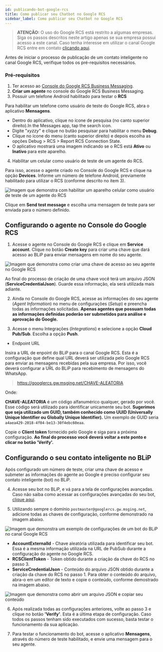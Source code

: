 ```yaml
---
id: publicando-bot-google-rcs
title: Como publicar seu Chatbot no Google RCS
sidebar_label: Como publicar seu Chatbot no Google RCS
---
```


> **ATENÇÃO:** O uso do Google RCS está restrito a algumas empresas. Siga os passos descritos neste artigo apenas se sua empresa possui acesso a este canal. Caso tenha interesse em utilizar o canal Google RCS entre em contato [clicando aqui](mailto:community@take.net).

Antes de iniciar o processo de publicação de um contato inteligente no canal Google RCS, verifique todos os pré-requisitos necessários.

### Pré-requisitos

1. Ter acesso ao [Console do Google RCS Business Messaging](https://rbm-console.sandbox.google.com/console/).
2. **Criar um agente** no console do Google RCS Business Messaging.
3. Possuir um telefone Android habilitado para testar o **RCS**

Para habilitar um telefone como usuário de teste do Google RCS, abra o aplicativo **Mensagens**.

* Dentro do aplicativo, clique no ícone de pesquisa (no canto superior direito).In the Messages app, tap the search icon.
* Digite "*xyzzy*" e clique no butão pesquisar para habilitar o menu **Debug**.
* Clique no ícone do menu (canto superior direito) e depois escolha as opções Debug > RCS > Report RCS Connection State.
* O aplicativo mostrará uma imagem indicando se o RCS está **Ativo** ou **Inativo** para este aparelho.

4. Habilitar um celular como usuário de teste de um agente do RCS.

Para isso, acesse o agente criado no Console do Google RCS e clique na opção **Devices**.
Informe um número de telefone Android, previamente habilitado para utilizar o RCS (conforme descrito no item 3).

![Imagem que demonstra com habilitar um aparelho celular como usuário de teste de um agente do RCS](/img/channels/google-rcs/add-test-device-rcs.png)

Clique em **Send test message** e escolha uma mensagem de teste para ser enviada para o número definido.

## Configurando o agente no Console do Google RCS

1. Acesse o agente no Console do Google RCS e clique em **Service account**. Clique no botão **Create key** para criar uma chave que dará acesso ao BLiP para enviar mensagens em nome do seu agente.

![Imagem que demonstra como criar uma chave de acesso ao seu agente no Google RCS](/img/channels/google-rcs/agent-info-rcs.png)

Ao final do processo de criação de uma chave você terá um arquivo JSON (**ServiceCredentialJson**). Guarde essa informação, ela será utilizada mais adiante.

2. Ainda no Console do Google RCS, acesse as informações do seu agente (*Agent Information*) no menu de configurações (*Setup*) e preencha todas as informações solicitadas. **Apenas agentes que possuam todas as informações definidas poderão ser submetidos para análise e aprovação do Google.**

3. Acesse o menu Integrações (*Integrations*) e selecione a opção **Cloud Pub/Sub**. Escolha a opção **Push**.

* Endpoint URL

Insira a URL de enpoint do BLiP para o canal Google RCS. Esta é a configuração que define qual URL deverá ser utilizada pelo Google RCS para enviar as mensagens recebidas pela sua empresa. Por isso, você deverá configurar a URL do BLiP para recebimento de mensagens do WhatsApp. 

> https://googlercs.gw.msging.net/CHAVE-ALEATORIA

Onde:  

**CHAVE-ALEATORIA** é um código alfanumérico qualquer, gerado por você. Esse código será utilizado para identificar unicamente seu bot. **Sugerimos que seja utilizado um GUID, também conhecido como UUID (Universally Unique Identifier ou Globally Unique Identifier).** Um exemplo de GUID seria `a4aea429-2018-4f04-be13-30f4ebc60eaa`.  

Copie o **Client token** fornecido pelo Google e siga para a próxima configuração. **Ao final do processo você deverá voltar a este ponto e clicar no botão 'Verify'.**

## Configurando o seu contato inteligente no BLiP

Após configurado um número de teste, criar uma chave de acesso e submeter as informações do agente ao Google é preciso configurar seu contato inteligente (bot) no BLiP.

4. Acesse seu bot no BLiP, e vá para a tela de configurações avançadas. Caso não saiba como acessar as configurações avançadas do seu bot, [clique aqui](/docs/management/configuracoes-avancadas-bot).

5. Utilizando sempre o domínio `postmaster@googlercs.gw.msging.net`, adicione todas as chaves de configuração, conforme demonstrado na imagem abaixo.

![Imagem que demonstra um exemplo de configurações de um bot do BLiP no canal Google RCS](/img/channels/google-rcs/advanced-settings-rcs.png)

- **AccountExternalId** - Chave aleatória utilizada para identificar seu bot. Essa é a mesma informação utilizada na URL de PubSub durante a configuração do agente no Google RCS.
- **RCSClientToken** - Token obtido durante a criação da chave do RCS no passo 3.
- **ServiceCredentialJson** - Conteúdo do arquivo JSON obtido durante a criação da chave do RCS no passo 1. Para obter o conteúdo do arquivo, abra-o em um editor de texto e copie o conteúdo, conforme demostrado na imagem abaixo.

![Imagem que demonstra como abrir um arquivo JSON e copiar seu conteúdo](/img/channels/google-rcs/rcs-credential-json.png)

6. Após realizada todas as configurações anteriores, volte ao passo 3 e clique no botão **'Verify'**. Esta é a última etapa de configuração. Caso todos os passos tenham sido executados com sucesso, basta testar o funcionamento da sua aplicação.

7. Para testar o funcionamento do bot, acesse o aplicativo **Mensagens**, através do número de teste habilitado, e envie uma mensagem para o seu agente.


<!-- Rating frame -->
<script type="text/javascript" src="/scripts/rating.js"></script>